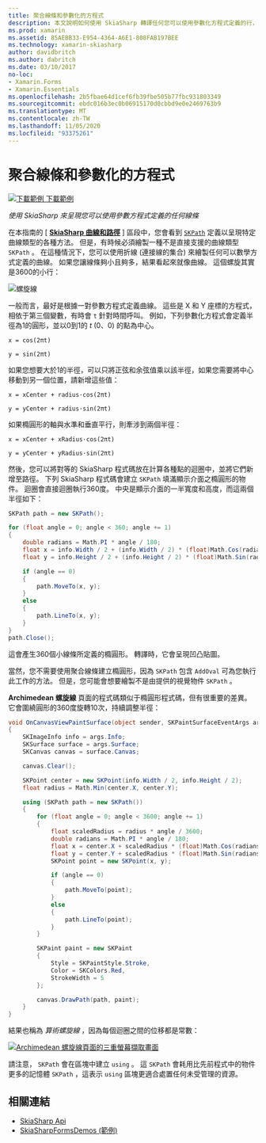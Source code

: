 ```yaml
---
title: 聚合線條和參數化的方程式
description: 本文說明如何使用 SkiaSharp 轉譯任何您可以使用參數化方程式定義的行，並使用範例程式碼來示範此程式碼。
ms.prod: xamarin
ms.assetid: 85AEBB33-E954-4364-A6E1-808FAB197BEE
ms.technology: xamarin-skiasharp
author: davidbritch
ms.author: dabritch
ms.date: 03/10/2017
no-loc:
- Xamarin.Forms
- Xamarin.Essentials
ms.openlocfilehash: 2b5fbae64d1cef6fb39fbe505b77fbc931803349
ms.sourcegitcommit: ebdc016b3ec0b06915170d0cbbd9e0e2469763b9
ms.translationtype: MT
ms.contentlocale: zh-TW
ms.lasthandoff: 11/05/2020
ms.locfileid: "93375261"
---
```

# <a name="polylines-and-parametric-equations"></a>聚合線條和參數化的方程式

[![下載範例](~/media/shared/download.png) 下載範例](/samples/xamarin/xamarin-forms-samples/skiasharpforms-demos)

_使用 SkiaSharp 來呈現您可以使用參數方程式定義的任何線條_

在本指南的 [ [**SkiaSharp 曲線和路徑**](../curves/index.md) ] 區段中，您會看到 [`SKPath`](xref:SkiaSharp.SKPath) 定義以呈現特定曲線類型的各種方法。 但是，有時候必須繪製一種不是直接支援的曲線類型 `SKPath` 。 在這種情況下，您可以使用折線 (連接線的集合) 來繪製任何可以數學方式定義的曲線。 如果您讓線條夠小且夠多，結果看起來就像曲線。 這個螺旋其實是3600的小行：

![螺旋線](polylines-images/spiralexample.png)

一般而言，最好是根據一對參數方程式定義曲線。 這些是 X 和 Y 座標的方程式，相依于第三個變數，有時會 `t` 針對時間呼叫。 例如，下列參數化方程式會定義半徑為1的圓形，並以0到1的 *t* (0、0) 的點為中心。

`x = cos(2πt)`

`y = sin(2πt)`

 如果您想要大於1的半徑，可以只將正弦和余弦值乘以該半徑，如果您需要將中心移動到另一個位置，請新增這些值：

`x = xCenter + radius·cos(2πt)`

`y = yCenter + radius·sin(2πt)`

如果橢圓形的軸與水準和垂直平行，則牽涉到兩個半徑：

`x = xCenter + xRadius·cos(2πt)`

`y = yCenter + yRadius·sin(2πt)`

然後，您可以將對等的 SkiaSharp 程式碼放在計算各種點的迴圈中，並將它們新增至路徑。 下列 SkiaSharp 程式碼會建立 `SKPath` 填滿顯示介面之橢圓形的物件。 迴圈會直接迴圈執行360度。 中央是顯示介面的一半寬度和高度，而這兩個半徑如下：

```csharp
SKPath path = new SKPath();

for (float angle = 0; angle < 360; angle += 1)
{
    double radians = Math.PI * angle / 180;
    float x = info.Width / 2 + (info.Width / 2) * (float)Math.Cos(radians);
    float y = info.Height / 2 + (info.Height / 2) * (float)Math.Sin(radians);

    if (angle == 0)
    {
        path.MoveTo(x, y);
    }
    else
    {
        path.LineTo(x, y);
    }
}
path.Close();
```

這會產生360個小線條所定義的橢圓形。 轉譯時，它會呈現凹凸貼圖。

當然，您不需要使用聚合線條建立橢圓形，因為 `SKPath` 包含 `AddOval` 可為您執行此工作的方法。 但是，您可能會想要繪製不是由提供的視覺物件 `SKPath` 。

**Archimedean 螺旋線** 頁面的程式碼類似于橢圓形程式碼，但有很重要的差異。 它會圍繞圓形的360度旋轉10次，持續調整半徑：

```csharp
void OnCanvasViewPaintSurface(object sender, SKPaintSurfaceEventArgs args)
{
    SKImageInfo info = args.Info;
    SKSurface surface = args.Surface;
    SKCanvas canvas = surface.Canvas;

    canvas.Clear();

    SKPoint center = new SKPoint(info.Width / 2, info.Height / 2);
    float radius = Math.Min(center.X, center.Y);

    using (SKPath path = new SKPath())
    {
        for (float angle = 0; angle < 3600; angle += 1)
        {
            float scaledRadius = radius * angle / 3600;
            double radians = Math.PI * angle / 180;
            float x = center.X + scaledRadius * (float)Math.Cos(radians);
            float y = center.Y + scaledRadius * (float)Math.Sin(radians);
            SKPoint point = new SKPoint(x, y);

            if (angle == 0)
            {
                path.MoveTo(point);
            }
            else
            {
                path.LineTo(point);
            }
        }

        SKPaint paint = new SKPaint
        {
            Style = SKPaintStyle.Stroke,
            Color = SKColors.Red,
            StrokeWidth = 5
        };

        canvas.DrawPath(path, paint);
    }
}
```

結果也稱為 *算術螺旋線* ，因為每個迴圈之間的位移都是常數：

[![Archimedean 螺旋線頁面的三重螢幕擷取畫面](polylines-images/archimedeanspiral-small.png)](polylines-images/archimedeanspiral-large.png#lightbox "Archimedean 螺旋線頁面的三重螢幕擷取畫面")

請注意， `SKPath` 會在區塊中建立 `using` 。 這 `SKPath` 會耗用比先前程式中的物件更多的記憶體 `SKPath` ，這表示 `using` 區塊更適合處置任何未受管理的資源。

## <a name="related-links"></a>相關連結

- [SkiaSharp Api](/dotnet/api/skiasharp)
- [SkiaSharpFormsDemos (範例) ](/samples/xamarin/xamarin-forms-samples/skiasharpforms-demos)